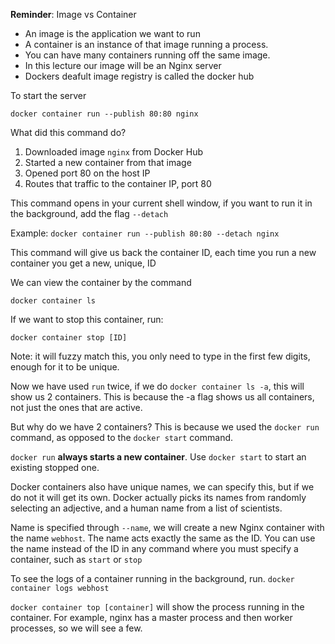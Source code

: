 **Reminder**: Image vs Container

- An image is the application we want to run
- A container is an instance of that image running a process.
- You can have many containers running off the same image. 
- In this lecture our image will be an Nginx server
- Dockers deafult image registry is called the docker hub


To start the server

`docker container run --publish 80:80 nginx`

What did this command do?

1. Downloaded image `nginx` from Docker Hub
2. Started a new container from that image
3. Opened port 80 on the host IP
4. Routes that traffic to the container IP, port 80

This command opens in your current shell window, if you want to run it in the background, add the flag `--detach`

Example: `docker container run --publish 80:80 --detach nginx`

This command will give us back the container ID, each time you run a new container you get a new, unique, ID

We can view the container by the command

`docker container ls`

If we want to stop this container, run:

`docker container stop [ID]`

Note: it will fuzzy match this, you only need to type in the first few digits, enough for it to be unique. 

Now we have used `run` twice, if we do `docker container ls -a`, this will show us 2 containers. This is because the -a flag shows us all containers, not just the ones that are active.

But why do we have 2 containers? This is because we used the `docker run` command, as opposed to the `docker start` command. 

`docker run` **always starts a new container**. Use `docker start` to start an existing stopped one. 

Docker containers also have unique names, we can specify this, but if we do not it will get its own. Docker actually picks its names from randomly selecting an adjective, and a human name from a list of scientists. 

Name is specified through `--name`, we will create a new Nginx container with the name `webhost`. The name acts exactly the same as the ID. You can use the name instead of the ID in any command where you must specify a container, such as `start` or `stop`

To see the logs of a container running in the background, run. `docker container logs webhost`

`docker container top [container]` will show the process running in the container. For example, nginx has a master process and then worker processes, so we will see a few. 
